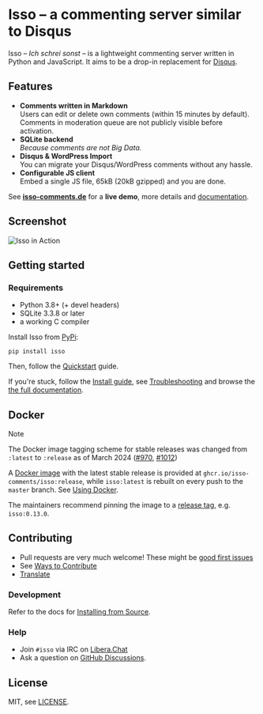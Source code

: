 # Isso – a commenting server similar to Disqus

Isso – *Ich schrei sonst* – is a lightweight commenting server written in
Python and JavaScript. It aims to be a drop-in replacement for
[Disqus](http://disqus.com).

## Features

- **Comments written in Markdown**  
  Users can edit or delete own comments (within 15 minutes by default).
  Comments in moderation queue are not publicly visible before activation.
- **SQLite backend**  
  *Because comments are not Big Data.*
- **Disqus & WordPress Import**  
  You can migrate your Disqus/WordPress comments without any hassle.
- **Configurable JS client**  
  Embed a single JS file, 65kB (20kB gzipped) and you are done.

See **[isso-comments.de](https://isso-comments.de/)** for a **live demo**, more
details and [documentation](https://isso-comments.de/docs/).

## Screenshot

<picture>
 <source media="(prefers-color-scheme: dark)" srcset="https://github.com/isso-comments/isso/assets/6305520/39892cd1-2930-4b73-ba8b-88ec6d1da4ce">
 <img alt="Isso in Action" src="https://user-images.githubusercontent.com/10212877/167268553-3f30b448-25ff-4850-afef-df2f2e599c93.png">
</picture>

## Getting started

### Requirements

- Python 3.8+ (+ devel headers)
- SQLite 3.3.8 or later
- a working C compiler

Install Isso from [PyPi](https://pypi.python.org/pypi/isso/):

```console
pip install isso
```

Then, follow the [Quickstart](https://isso-comments.de/docs/guides/quickstart/) guide.

If you're stuck, follow the [Install guide](https://isso-comments.de/docs/reference/installation/),
see [Troubleshooting](https://isso-comments.de/docs/guides/troubleshooting/) and browse
the [the full documentation](https://isso-comments.de/docs/).

## Docker

> [!NOTE]  
> The Docker image tagging scheme for stable releases was changed from `:latest`
> to `:release` as of March 2024
> ([#970](https://github.com/isso-comments/isso/pull/970), [#1012](https://github.com/isso-comments/isso/issues/1012))

A [Docker image](https://github.com/isso-comments/isso/pkgs/container/isso) with
the latest stable release is provided at `ghcr.io/isso-comments/isso:release`,
while `isso:latest` is rebuilt on every push to the `master` branch. See
[Using Docker](https://isso-comments.de/docs/reference/installation/#using-docker).

The maintainers recommend pinning the image to a
[release tag](https://github.com/isso-comments/isso/pkgs/container/isso), e.g.
`isso:0.13.0`.

## Contributing

- Pull requests are very much welcome! These might be
  [good first issues](https://github.com/isso-comments/isso/labels/good-first-issue)
- See [Ways to Contribute](https://isso-comments.de/docs/contributing/)
- [Translate](https://isso-comments.de/docs/contributing/#translations)

### Development

<!-- TODO also mention "Development & Testing" section once new docs uploaded -->
Refer to the docs for
[Installing from Source](https://isso-comments.de/docs/reference/installation/#install-from-source).

### Help

- Join `#isso` via IRC on [Libera.Chat](https://libera.chat/)
- Ask a question on [GitHub Discussions](https://github.com/isso-comments/isso/discussions).

## License

MIT, see [LICENSE](LICENSE).
